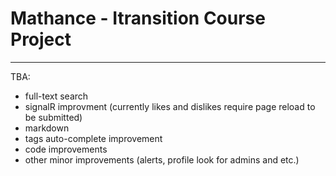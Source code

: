 # Mathance - Itransition Course Project
***
TBA:
* full-text search
* signalR improvment (currently likes and dislikes require page reload to be submitted)
* markdown
* tags auto-complete improvement
* code improvements
* other minor improvements (alerts, profile look for admins and etc.)
